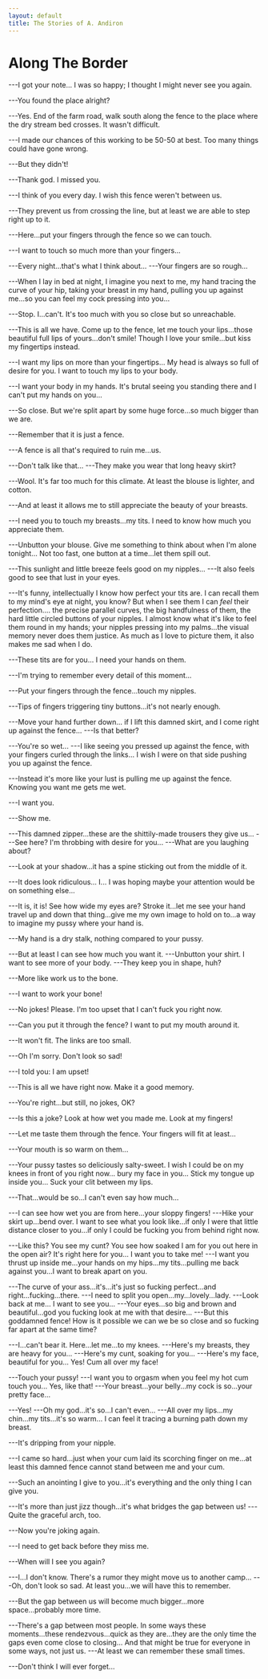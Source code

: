 ```yaml
---
layout: default
title: The Stories of A. Andiron
---
```


# Along The Border


---I got your note... I was so happy; I thought I might never see you
again.

---You found the place alright?

---Yes. End of the farm road, walk south along the fence to the place
where the dry stream bed crosses. It wasn't difficult.

---I made our chances of this working to be 50-50 at best. Too many
things could have gone wrong.

---But they didn't!

---Thank god. I missed you.

---I think of you every day. I wish this fence weren't between us.

---They prevent us from crossing the line, but at least we are able to
step right up to it.

---Here...put your fingers through the fence so we can touch.

---I want to touch so much more than your fingers...

---Every night...that's what I think about... ---Your fingers are so
rough...

---When I lay in bed at night, I imagine you next to me, my hand tracing
the curve of your hip, taking your breast in my hand, pulling you up
against me...so you can feel my cock pressing into you...

---Stop. I...can't. It's too much with you so close but so unreachable.

---This is all we have. Come up to the fence, let me touch your
lips...those beautiful full lips of yours...don't smile! Though I love
your smile...but kiss my fingertips instead.

---I want my lips on more than your fingertips... My head is always so
full of desire for you. I want to touch my lips to your body.

---I want your body in my hands. It's brutal seeing you standing there
and I can't put my hands on you...

---So close. But we're split apart by some huge force...so much bigger
than we are.

---Remember that it is just a fence.

---A fence is all that's required to ruin me...us.

---Don't talk like that... ---They make you wear that long heavy skirt?

---Wool. It's far too much for this climate. At least the blouse is
lighter, and cotton.

---And at least it allows me to still appreciate the beauty of your
breasts.

---I need you to touch my breasts...my tits. I need to know how much you
appreciate them.

---Unbutton your blouse. Give me something to think about when I'm alone
tonight... Not too fast, one button at a time...let them spill out.

---This sunlight and little breeze feels good on my nipples... ---It
also feels good to see that lust in your eyes.

---It's funny, intellectually I know how perfect your tits are. I can
recall them to my mind's eye at night, you know? But when I see them I
can *feel* their perfection.... the precise parallel curves, the big
handfulness of them, the hard little circled buttons of your nipples. I
almost know what it's like to feel them round in my hands; your nipples
pressing into my palms...the visual memory never does them justice. As
much as I love to picture them, it also makes me sad when I do.

---These tits are for you... I need your hands on them.

---I'm trying to remember every detail of this moment...

---Put your fingers through the fence...touch my nipples.

---Tips of fingers triggering tiny buttons...it's not nearly enough.

---Move your hand further down... if I lift this damned skirt, and I
come right up against the fence... ---Is that better?

---You're so wet... ---I like seeing you pressed up against the fence,
with your fingers curled through the links... I wish I were on that side
pushing you up against the fence.

---Instead it's more like your lust is pulling me up against the fence.
Knowing you want me gets me wet.

---I want you.

---Show me.

---This damned zipper...these are the shittily-made trousers they give
us... ---See here? I'm throbbing with desire for you... ---What are you
laughing about?

---Look at your shadow...it has a spine sticking out from the middle of
it.

---It does look ridiculous... I... I was hoping maybe your attention
would be on something else...

---It is, it is! See how wide my eyes are? Stroke it...let me see your
hand travel up and down that thing...give me my own image to hold on
to...a way to imagine my pussy where your hand is.

---My hand is a dry stalk, nothing compared to your pussy.

---But at least I can see how much you want it. ---Unbutton your shirt.
I want to see more of your body. ---They keep you in shape, huh?

---More like work us to the bone.

---I want to work your bone!

---No jokes! Please. I'm too upset that I can't fuck you right now.

---Can you put it through the fence? I want to put my mouth around it.

---It won't fit. The links are too small.

---Oh I'm sorry. Don't look so sad!

---I told you: I am upset!

---This is all we have right now. Make it a good memory.

---You're right...but still, no jokes, OK?

---Is this a joke? Look at how wet you made me. Look at my fingers!

---Let me taste them through the fence. Your fingers will fit at
least...

---Your mouth is so warm on them...

---Your pussy tastes so deliciously salty-sweet. I wish I could be on
my knees in front of you right now... bury my face in you... Stick my
tongue up inside you... Suck your clit between my lips.

---That...would be so...I can't even say how much...

---I can see how wet you are from here...your sloppy fingers! ---Hike
your skirt up...bend over. I want to see what you look like...if only I
were that little distance closer to you...if only I could be fucking you
from behind right now.

---Like this? You see my cunt? You see how soaked I am for you out here
in the open air? It's right here for you... I want you to take me! ---I
want you thrust up inside me...your hands on my hips...my tits...pulling
me back against you...I want to break apart on you.

---The curve of your ass...it's...it's just so fucking
perfect...and right...fucking...there. ---I need to split you
open...my...lovely...lady. ---Look back at me... I want to see you...
---Your eyes...so big and brown and beautiful...god you fucking look at
me with that desire... ---But this goddamned fence! How is it possible
we can we be so close and so fucking far apart at the same time?

---I...can't bear it. Here...let me...to my knees. ---Here's my breasts,
they are heavy for you... ---Here's my cunt, soaking for you...
---Here's my face, beautiful for you... Yes! Cum all over my face!

---Touch your pussy! ---I want you to orgasm when you feel my hot cum
touch you... Yes, like that! ---Your breast...your belly...my cock is
so...your pretty face...

---Yes! ---Oh my god...it's so...I can't even... ---All over my
lips...my chin...my tits...it's so warm... I can feel it tracing a
burning path down my breast.

---It's dripping from your nipple.

---I came so hard...just when your cum laid its scorching finger on
me...at least this damned fence cannot stand between me and your cum.

---Such an anointing I give to you...it's everything and the only thing
I can give you.

---It's more than just jizz though...it's what bridges the gap between
us! ---Quite the graceful arch, too.

---Now you're joking again.

---I need to get back before they miss me.

---When will I see you again?

---I...I don't know. There's a rumor they might move us to another
camp... ---Oh, don't look so sad. At least you...we will have this to
remember.

---But the gap between us will become much bigger...more
space...probably more time.

---There's a gap between most people. In some ways these moments...these
rendezvous...quick as they are...they are the only time the gaps even
come close to closing... And that might be true for everyone in some
ways, not just us. ---At least we can remember these small times.

---Don't think I will ever forget...




